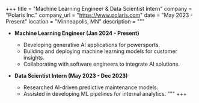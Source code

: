 +++
title = "Machine Learning Engineer & Data Scientist Intern"
company = "Polaris Inc."
company_url = "https://www.polaris.com"
date = "May 2023 - Present"
location = "Minneapolis, MN"
description = """
- **Machine Learning Engineer (Jan 2024 - Present)**
  - Developing generative AI applications for powersports.
  - Building and deploying machine learning models for customer insights.
  - Collaborating with software engineers to integrate AI solutions.

- **Data Scientist Intern (May 2023 - Dec 2023)**
  - Researched AI-driven predictive maintenance models.
  - Assisted in developing ML pipelines for internal analytics.
"""
+++
